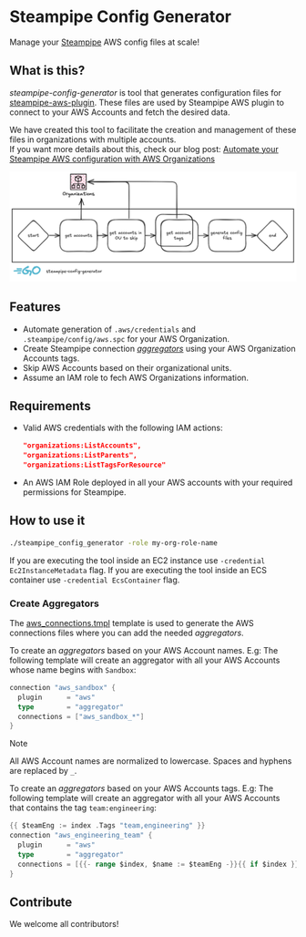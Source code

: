 # Steampipe Config Generator

Manage your [Steampipe](https://steampipe.io/) AWS config files at scale!


## What is this?

*steampipe-config-generator* is tool that generates configuration files for [steampipe-aws-plugin](https://hub.steampipe.io/plugins/turbot/aws). These files are used by Steampipe AWS plugin to connect to your AWS Accounts and fetch the desired data.

We have created this tool to facilitate the creation and management of these files in organizations with multiple accounts.  
If you want more details about this, check our blog post: [Automate your Steampipe AWS configuration with AWS Organizations](https://unicrons.cloud/en/2024/10/18/automate-your-steampipe-aws-configuration-with-aws-organizations/)

![](./docs/flow.png)


## Features

- Automate generation of `.aws/credentials` and `.steampipe/config/aws.spc` for your AWS Organization.
- Create Steampipe connection *[aggregators](https://steampipe.io/docs/managing/connections#using-aggregators)* using your AWS Organization Accounts tags.
- Skip AWS Accounts based on their organizational units.
- Assume an IAM role to fech AWS Organizations information.


## Requirements

- Valid AWS credentials with the following IAM actions:
  ```json
  "organizations:ListAccounts",
  "organizations:ListParents",
  "organizations:ListTagsForResource"
  ```
- An AWS IAM Role deployed in all your AWS accounts with your required permissions for Steampipe.


## How to use it

```bash
./steampipe_config_generator -role my-org-role-name
```

If you are executing the tool inside an EC2 instance use `-credential Ec2InstanceMetadata` flag.
If you are executing the tool inside an ECS container use `-credential EcsContainer` flag.


### Create Aggregators

The [aws_connections.tmpl](/code/templates/aws_connections.tmpl) template is used to generate the AWS connections files where you can add the needed *aggregators*.

To create an *aggregators* based on your AWS Account names. E.g: The following template will create an aggregator with all your AWS Accounts whose name begins with `Sandbox`:
```go
connection "aws_sandbox" {
  plugin      = "aws"
  type        = "aggregator"
  connections = ["aws_sandbox_*"]
}
```

> [!NOTE]
> All AWS Account names are normalized to lowercase. Spaces and hyphens are replaced by `_`.

To create an *aggregators* based on your AWS Accounts tags.
E.g: The following template will create an aggregator with all your AWS Accounts that contains the tag `team:engineering`:
```go
{{ $teamEng := index .Tags "team,engineering" }}
connection "aws_engineering_team" {
  plugin      = "aws"
  type        = "aggregator"
  connections = [{{- range $index, $name := $teamEng -}}{{ if $index }}, {{ end }}"aws_{{ $name }}"{{- end }}]
}
```


## Contribute

We welcome all contributors!
